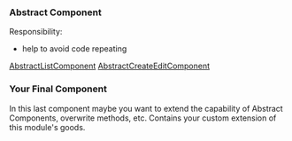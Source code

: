 
### Abstract Component

Responsibility:
- help to avoid code repeating

[AbstractListComponent](component-base-list.md)
[AbstractCreateEditComponent](component-base-create-edit.md)

### Your Final Component

In this last component maybe you want to extend the capability of Abstract Components, overwrite methods, etc. Contains your custom extension of this module's goods.
